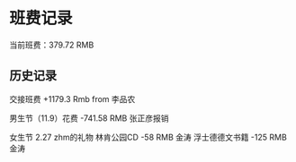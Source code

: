 # 班费记录

当前班费：379.72 RMB 

## 历史记录
交接班费
  +1179.3 Rmb      from 李品农

男生节（11.9）花费
  -741.58 RMB      张正彦报销

女生节
  2.27 
  zhm的礼物
  林肯公园CD
  -58 RMB          金涛
  浮士德德文书籍
  -125 RMB         金涛
